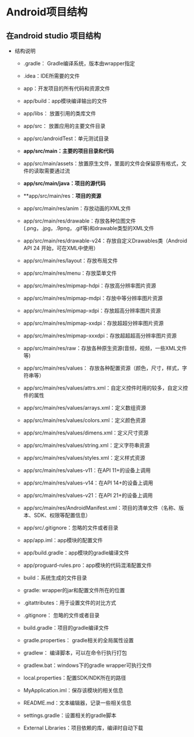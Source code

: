 # Android项目结构

## 在android studio 项目结构

- 结构说明
    
    - .gradle： Gradle编译系统，版本由wrapper指定
    - .idea：IDE所需要的文件
    - app：开发项目的所有代码和资源文件
    - app/build：app模块编译输出的文件
    - app/libs： 放置引用的类库文件
    - app/src： 放置应用的主要文件目录
    - app/src/androidTest：单元测试目录

    - **app/src/main：主要的项目目录和代码**

    - app/src/main/assets：放置原生文件，里面的文件会保留原有格式，文件的读取需要通过流

    - **app/src/main/java：项目的源代码**

    - **app/src/main/res：**项目的资源**

    - app/src/main/res/anim：存放动画的XML文件
    - app/src/main/res/drawable：存放各种位图文件(.png，.jpg，.9png，.gif等)和drawable类型的XML文件
    - app/src/main/res/drawable-v24：存放自定义Drawables类（Android API 24 开始，可在XML中使用）
    - app/src/main/res/layout：存放布局文件
    - app/src/main/res/menu：存放菜单文件
    - app/src/main/res/mipmap-hdpi：存放高分辨率图片资源
    - app/src/main/res/mipmap-mdpi：存放中等分辨率图片资源
    - app/src/main/res/mipmap-xdpi：存放超高分辨率图片资源
    - app/src/main/res/mipmap-xxdpi：存放超超分辨率图片资源
    - app/src/main/res/mipmap-xxxdpi：存放超超超高分辨率图片资源
    - app/src/main/res/raw：存放各种原生资源(音频，视频，一些XML文件等)
    - app/src/main/res/values： 存放各种配置资源（颜色，尺寸，样式，字符串等）
    - app/src/main/res/values/attrs.xml：自定义控件时用的较多，自定义控件的属性
    - app/src/main/res/values/arrays.xml：定义数组资源
    - app/src/main/res/values/colors.xml：定义颜色资源
    - app/src/main/res/values/dimens.xml：定义尺寸资源
    - app/src/main/res/values/string.xml：定义字符串资源
    - app/src/main/res/values/styles.xml：定义样式资源
    - app/src/main/res/values-v11：在API 11+的设备上调用
    - app/src/main/res/values-v14：在API 14+的设备上调用
    - app/src/main/res/values-v21：在API 21+的设备上调用
    - app/src/main/res/AndroidManifest.xml：项目的清单文件（名称、版本、SDK、权限等配置信息）
    - app/src/.gitignore：忽略的文件或者目录
    - app/app.iml：app模块的配置文件
    - app/build.gradle：app模块的gradle编译文件
    - app/proguard-rules.pro：app模块的代码混淆配置文件
    - build：系统生成的文件目录


    - gradle: wrapper的jar和配置文件所在的位置
    - .gitattributes：用于设置文件的对比方式
    - .gitignore： 忽略的文件或者目录
    - build.gradle：项目的gradle编译文件
    - gradle.properties： gradle相关的全局属性设置
    - gradlew： 编译脚本，可以在命令行执行打包
    - gradlew.bat：windows下的gradle wrapper可执行文件
    - local.properties：配置SDK/NDK所在的路径
    - MyApplication.iml：保存该模块的相关信息
    - README.md：文本编辑器，记录一些相关信息
    - settings.gradle：设置相关的gradle脚本
    - External Libraries：项目依赖的库，编译时自动下载
    
